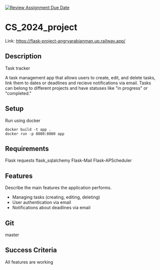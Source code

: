 [![Review Assignment Due Date](https://classroom.github.com/assets/deadline-readme-button-22041afd0340ce965d47ae6ef1cefeee28c7c493a6346c4f15d667ab976d596c.svg)](https://classroom.github.com/a/A0dLY9j1)
# CS_2024_project

Link: https://flask-project-angryarabianman.up.railway.app/


## Description

Task tracker

A task management app that allows users to create, edit, and delete tasks, link them to dates or deadlines and recieve notifications via email. Tasks can belong to different projects and have statuses like "in progress" or "completed." 


## Setup

Run using docker


```
docker build -t app .
docker run -p 8080:8080 app
```

## Requirements

Flask
requests
flask_sqlalchemy
Flask-Mail
Flask-APScheduler

## Features

Describe the main features the application performs.

* Managing tasks (creating, editing, deleting)
* User authentication via email
* Notifications about deadlines via email

## Git

master

## Success Criteria

All features are working

